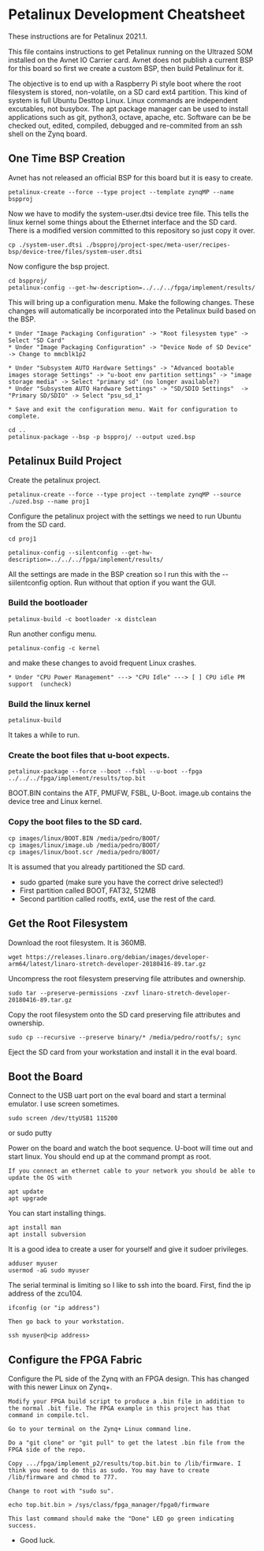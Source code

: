# Petalinux Development Cheatsheet
These instructions are for Petalinux 2021.1.

This file contains instructions to get Petalinux running on the Ultrazed SOM installed on the Avnet IO Carrier card. Avnet does not publish a current BSP for this board so first we create a custom BSP, then build Petalinux for it.

The objective is to end up with a Raspberry Pi style boot where the root filesystem is stored, non-volatile, on a SD card ext4 partition.  This kind of system is full Ubuntu Desttop Linux. Linux commands are independent excutables, not busybox. The apt package manager can be used to install applications such as git, python3, octave, apache, etc.  Software can be be checked out, edited, compiled, debugged and re-commited from an ssh shell on the Zynq board.

## One Time BSP Creation
Avnet has not released an official BSP for this board but it is easy to create.

    petalinux-create --force --type project --template zynqMP --name bspproj

Now we have to modify the system-user.dtsi device tree file. This tells the linux kernel some things about the Ethernet interface and the SD card. There is a modified version committed to this repository so just copy it over.

    cp ./system-user.dtsi ./bspproj/project-spec/meta-user/recipes-bsp/device-tree/files/system-user.dtsi

Now configure the bsp project.

    cd bspproj/
    petalinux-config --get-hw-description=../../../fpga/implement/results/

This will bring up a configuration menu.  Make the following changes. These changes will automatically be incorporated into the Petalinux build based on the BSP.

    * Under "Image Packaging Configuration" -> "Root filesystem type" -> Select "SD Card"
    * Under "Image Packaging Configuration" -> "Device Node of SD Device" -> Change to mmcblk1p2

    * Under "Subsystem AUTO Hardware Settings" -> "Advanced bootable images storage Settings" -> "u-boot env partition settings" -> "image storage media" -> Select "primary sd" (no longer available?)
    * Under "Subsystem AUTO Hardware Settings" -> "SD/SDIO Settings"  -> "Primary SD/SDIO" -> Select "psu_sd_1"

    * Save and exit the configuration menu. Wait for configuration to complete.

    cd ..
    petalinux-package --bsp -p bspproj/ --output uzed.bsp

## Petalinux Build Project

Create the petalinux project. 

    petalinux-create --force --type project --template zynqMP --source ./uzed.bsp --name proj1

Configure the petalinux project with the settings we need to run Ubuntu from the SD card.

    cd proj1

    petalinux-config --silentconfig --get-hw-description=../../../fpga/implement/results/

All the settings are made in the BSP creation so I run this with the --siilentconfig option. Run without that option if you want the GUI.

### Build the bootloader

    petalinux-build -c bootloader -x distclean

Run another configu menu.

    petalinux-config -c kernel

and make these changes to avoid frequent Linux crashes.

    * Under "CPU Power Management" ---> "CPU Idle" ---> [ ] CPU idle PM support  (uncheck)

### Build the linux kernel

    petalinux-build

It takes a while to run.

### Create the boot files that u-boot expects.

    petalinux-package --force --boot --fsbl --u-boot --fpga ../../../fpga/implement/results/top.bit

BOOT.BIN contains the ATF, PMUFW, FSBL, U-Boot.
image.ub contains the device tree and Linux kernel.

### Copy the boot files to the SD card.

    cp images/linux/BOOT.BIN /media/pedro/BOOT/
    cp images/linux/image.ub /media/pedro/BOOT/
    cp images/linux/boot.scr /media/pedro/BOOT/

It is assumed that you already partitioned the SD card.
- sudo gparted  (make sure you have the correct drive selected!)
- First partition called BOOT, FAT32, 512MB
- Second partition called rootfs, ext4, use the rest of the card.

## Get the Root Filesystem

Download the root filesystem. It is 360MB.

    wget https://releases.linaro.org/debian/images/developer-arm64/latest/linaro-stretch-developer-20180416-89.tar.gz

Uncompress the root filesystem preserving file attributes and ownership.

    sudo tar --preserve-permissions -zxvf linaro-stretch-developer-20180416-89.tar.gz

Copy the root filesystem onto the SD card preserving file attributes and ownership.

    sudo cp --recursive --preserve binary/* /media/pedro/rootfs/; sync

Eject the SD card from your workstation and install it in the eval board.

## Boot the Board

Connect to the USB uart port on the eval board and start a terminal emulator. I use screen sometimes.

    sudo screen /dev/ttyUSB1 115200
or
    sudo putty

Power on the board and watch the boot sequence. U-boot will time out and start linux. You should end up at the command prompt as root.

    If you connect an ethernet cable to your network you should be able to update the OS with

    apt update
    apt upgrade

You can start installing things.

    apt install man
    apt install subversion

It is a good idea to create a user for yourself and give it sudoer privileges.

    adduser myuser
    usermod -aG sudo myuser

The serial  terminal is limiting so I like to ssh into the board. First, find the ip address of the zcu104.

    ifconfig (or "ip address")

    Then go back to your workstation.

    ssh myuser@<ip address>

## Configure the FPGA Fabric

Configure the PL side of the Zynq with an FPGA design. This has changed with this newer Linux on Zynq+.

    Modify your FPGA build script to produce a .bin file in addition to the normal .bit file. The FPGA example in this project has that command in compile.tcl.

    Go to your terminal on the Zynq+ Linux command line.

    Do a "git clone" or "git pull" to get the latest .bin file from the FPGA side of the repo.

    Copy .../fpga/implement_p2/results/top.bit.bin to /lib/firmware. I think you need to do this as sudo. You may have to create /lib/firmware and chmod to 777.

    Change to root with "sudo su".

    echo top.bit.bin > /sys/class/fpga_manager/fpga0/firmware

    This last command should make the "Done" LED go green indicating success.

- Good luck.

